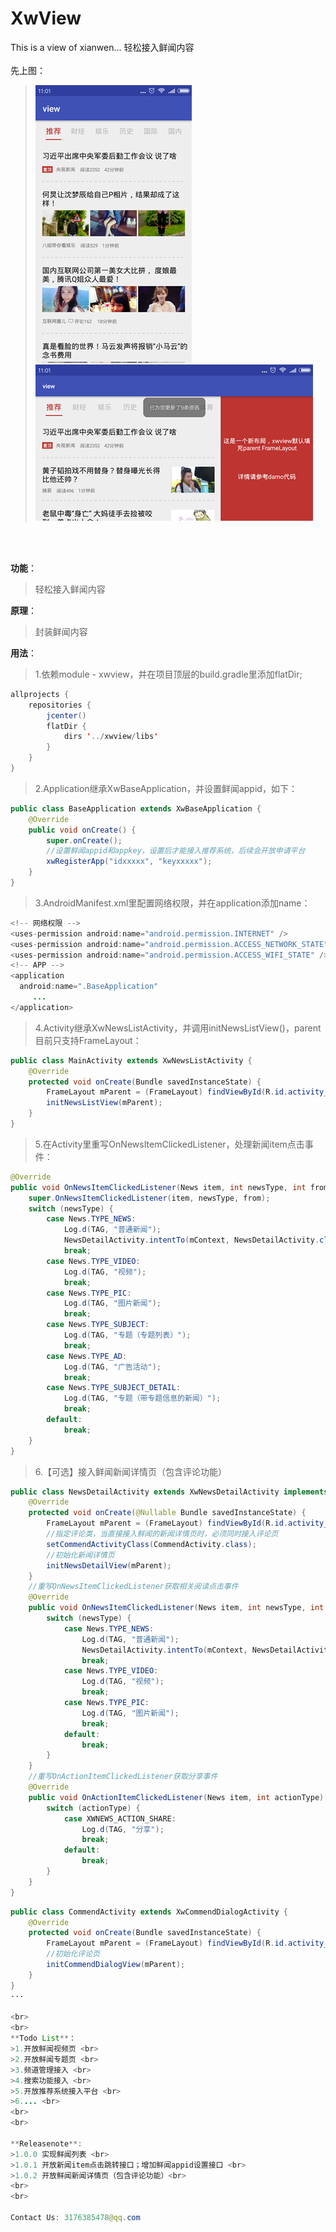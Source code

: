# XwView
This is a view of xianwen... 轻松接入鲜闻内容
<br>
<br>
先上图：
>![image](https://raw.githubusercontent.com/frendyxzc/XwView/master/screenshot/device-2016-11-11-110118.png)
>![image](https://raw.githubusercontent.com/frendyxzc/XwView/master/screenshot/device-2016-11-11-110150.png)
<br>
<br>

**功能**：

>轻松接入鲜闻内容

**原理**：

>封装鲜闻内容

**用法**：

>1.依赖module - xwview，并在项目顶层的build.gradle里添加flatDir;
```java
allprojects {
    repositories {
        jcenter()
        flatDir {
            dirs '../xwview/libs'
        }
    }
}
```

>2.Application继承XwBaseApplication，并设置鲜闻appid，如下：
```java
public class BaseApplication extends XwBaseApplication {
	@Override
	public void onCreate() {
		super.onCreate();
        //设置鲜闻appid和appkey，设置后才能接入推荐系统，后续会开放申请平台
        xwRegisterApp("idxxxxx", "keyxxxxx");
	}
}
```

>3.AndroidManifest.xml里配置网络权限，并在application添加name：
```java
<!-- 网络权限 -->
<uses-permission android:name="android.permission.INTERNET" />
<uses-permission android:name="android.permission.ACCESS_NETWORK_STATE" />
<uses-permission android:name="android.permission.ACCESS_WIFI_STATE" />
<!-- APP -->
<application
  android:name=".BaseApplication"
     ...
</application>
```

>4.Activity继承XwNewsListActivity，并调用initNewsListView()，parent目前只支持FrameLayout：
```java
public class MainActivity extends XwNewsListActivity {
	@Override
	protected void onCreate(Bundle savedInstanceState) {
		FrameLayout mParent = (FrameLayout) findViewById(R.id.activity_main);
		initNewsListView(mParent);
	}
}
```

>5.在Activity里重写OnNewsItemClickedListener，处理新闻item点击事件：
```java
@Override
public void OnNewsItemClickedListener(News item, int newsType, int from) {
	super.OnNewsItemClickedListener(item, newsType, from);
	switch (newsType) {
		case News.TYPE_NEWS:
			Log.d(TAG, "普通新闻");
			NewsDetailActivity.intentTo(mContext, NewsDetailActivity.class, item, from);
			break;
		case News.TYPE_VIDEO:
			Log.d(TAG, "视频");
			break;
		case News.TYPE_PIC:
			Log.d(TAG, "图片新闻");
			break;
		case News.TYPE_SUBJECT:
			Log.d(TAG, "专题（专题列表）");
			break;
		case News.TYPE_AD:
			Log.d(TAG, "广告活动");
			break;
		case News.TYPE_SUBJECT_DETAIL:
			Log.d(TAG, "专题（带专题信息的新闻）");
			break;
		default:
			break;
	}
}
```

>6.【可选】接入鲜闻新闻详情页（包含评论功能）
```java
public class NewsDetailActivity extends XwNewsDetailActivity implements XwNewsDetailActivity.IOnNewsItemClickedListener{
    @Override
    protected void onCreate(@Nullable Bundle savedInstanceState) {
        FrameLayout mParent = (FrameLayout) findViewById(R.id.activity_main);
        //指定评论类，当直接接入鲜闻的新闻详情页时，必须同时接入评论页
        setCommendActivityClass(CommendActivity.class);
        //初始化新闻详情页
        initNewsDetailView(mParent);
    }
	//重写OnNewsItemClickedListener获取相关阅读点击事件
	@Override
    public void OnNewsItemClickedListener(News item, int newsType, int from) {
        switch (newsType) {
            case News.TYPE_NEWS:
                Log.d(TAG, "普通新闻");
                NewsDetailActivity.intentTo(mContext, NewsDetailActivity.class, item, from);
                break;
            case News.TYPE_VIDEO:
                Log.d(TAG, "视频");
                break;
            case News.TYPE_PIC:
                Log.d(TAG, "图片新闻");
                break;
            default:
                break;
        }
    }
	//重写OnActionItemClickedListener获取分享事件
	@Override
    public void OnActionItemClickedListener(News item, int actionType) {
        switch (actionType) {
            case XWNEWS_ACTION_SHARE:
                Log.d(TAG, "分享");
                break;
            default:
                break;
        }
    }
}
```
```java
public class CommendActivity extends XwCommendDialogActivity {
    @Override
    protected void onCreate(Bundle savedInstanceState) {
        FrameLayout mParent = (FrameLayout) findViewById(R.id.activity_main);
        //初始化评论页
        initCommendDialogView(mParent);
    }
}
···

<br>
<br>
**Todo List**：
>1.开放鲜闻视频页 <br>
>2.开放鲜闻专题页 <br>
>3.频道管理接入 <br>
>4.搜索功能接入 <br>
>5.开放推荐系统接入平台 <br>
>6.... <br>
<br>
<br>

**Releasenote**:
>1.0.0 实现鲜闻列表 <br>
>1.0.1 开放新闻item点击跳转接口；增加鲜闻appid设置接口 <br>
>1.0.2 开放鲜闻新闻详情页（包含评论功能）<br>
<br>
<br>

Contact Us: 3176385478@qq.com
